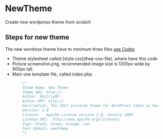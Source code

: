 # NewTheme
Create new wordpress theme from scratch

## Steps for new theme
The new wordress theme have to minimum three files [see Codex](https://codex.wordpress.org/Theme_Development)
<ul>
    <li>Theme stylesheet called [style.css](#wp-css-file), where have this code</li>
    <li>Picture screenshot.png, recommended image size is 1200px wide by 900px tall. </li>
    <li>Main one template file, called index.php </li>
</ul>
 
```css
        /*
        Theme Name: New Theme
        Theme URI: http://
        Author: DmitriyRF
        Author URI: http://
        Description: The 2017 inctanse theme for WordPress takes us back to the blog, featuring a full range of post formats, each displayed beautifully in their own unique way.
        Version: 1.0
        License:   Apache License version 2.0, January 2004
        License URI:  http://www.apache.org/licenses/
        Tags: black, brown, orange, tan
        Text Domain: newtheme
        */
```

<p id="wp-css-file"></p> 

